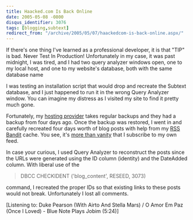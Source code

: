 ```yaml
---
title: Haacked.com Is Back Online
date: 2005-05-08 -0800
disqus_identifier: 3076
tags: [blogging,subtext]
redirect_from: "/archive/2005/05/07/haackedcom-is-back-online.aspx/"
---
```


If there's one thing I've learned as a professional developer, it is
that "TIP" is bad. Never Test In Production! Unfortunately in my case,
it was past midnight, I was tired, and I had two query analyzer windows
open, one to my local host, and one to my website's database, both with
the same database name

I was testing an installation script that would drop and recreate the
Subtext database, and I just happened to run it in the wrong Query
Analyzer window. You can imagine my distress as I visited my site to
find it pretty much gone.

Fortunately, my [hosting provider](http://webhost4life.com/) takes
regular backups and they had a backup from four days ago. Once the
backup was restored, I went in and carefully recreated four days worth
of blog posts with help from my [RSS Bandit](http://www.rssbandit.org/)
cache. You see, it's [more than
vanity](https://haacked.com/archive/2004/10/08/1322.aspx) that I
subscribe to my own feed.

In case your curious, I used Query Analyzer to reconstruct the posts
since the URLs were generated using the ID column (identity) and the
DateAdded column. With liberal use of the

> DBCC CHECKIDENT ('blog\_content', RESEED, 3073)

command, I recreated the proper IDs so that existing links to these
posts would not break. Unfortunately I lost all comments.

[Listening to: Duke Pearson (With Airto And Stella Mars) / O Amor Em Paz
(Once I Loved) - Blue Note Plays Jobim (5:24)]


